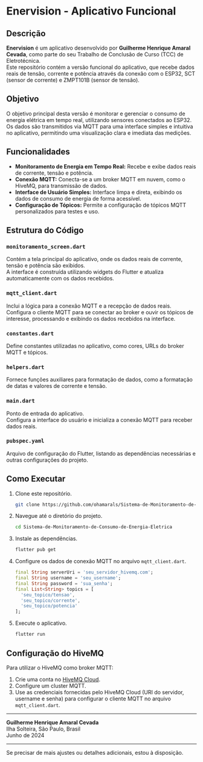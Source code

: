 # Enervision - Aplicativo Funcional

## Descrição

**Enervision** é um aplicativo desenvolvido por **Guilherme Henrique Amaral Cevada**, como parte do seu Trabalho de Conclusão de Curso (TCC) de Eletrotécnica.  
Este repositório contém a versão funcional do aplicativo, que recebe dados reais de tensão, corrente e potência através da conexão com o ESP32, SCT (sensor de corrente) e ZMPT101B (sensor de tensão).

## Objetivo

O objetivo principal desta versão é monitorar e gerenciar o consumo de energia elétrica em tempo real, utilizando sensores conectados ao ESP32.  
Os dados são transmitidos via MQTT para uma interface simples e intuitiva no aplicativo, permitindo uma visualização clara e imediata das medições.

## Funcionalidades

- **Monitoramento de Energia em Tempo Real:** Recebe e exibe dados reais de corrente, tensão e potência.
- **Conexão MQTT:** Conecta-se a um broker MQTT em nuvem, como o HiveMQ, para transmissão de dados.
- **Interface de Usuário Simples:** Interface limpa e direta, exibindo os dados de consumo de energia de forma acessível.
- **Configuração de Tópicos:** Permite a configuração de tópicos MQTT personalizados para testes e uso.

## Estrutura do Código

### `monitoramento_screen.dart`

Contém a tela principal do aplicativo, onde os dados reais de corrente, tensão e potência são exibidos.  
A interface é construída utilizando widgets do Flutter e atualiza automaticamente com os dados recebidos.

### `mqtt_client.dart`

Inclui a lógica para a conexão MQTT e a recepção de dados reais.  
Configura o cliente MQTT para se conectar ao broker e ouvir os tópicos de interesse, processando e exibindo os dados recebidos na interface.

### `constantes.dart`

Define constantes utilizadas no aplicativo, como cores, URLs do broker MQTT e tópicos.

### `helpers.dart`

Fornece funções auxiliares para formatação de dados, como a formatação de datas e valores de corrente e tensão.

### `main.dart`

Ponto de entrada do aplicativo.  
Configura a interface do usuário e inicializa a conexão MQTT para receber dados reais.

### `pubspec.yaml`

Arquivo de configuração do Flutter, listando as dependências necessárias e outras configurações do projeto.

## Como Executar

1. Clone este repositório.
   ```bash
   git clone https://github.com/ohamarals/Sistema-de-Monitoramento-de-Consumo-de-Energia-Eletrica.git
   ```
2. Navegue até o diretório do projeto.
   ```bash
   cd Sistema-de-Monitoramento-de-Consumo-de-Energia-Eletrica
   ```
3. Instale as dependências.
   ```bash
   flutter pub get
   ```
4. Configure os dados de conexão MQTT no arquivo `mqtt_client.dart`.
   ```dart
   final String serverUri = 'seu_servidor_hivemq.com';
   final String username = 'seu_username';
   final String password = 'sua_senha';
   final List<String> topics = [
     'seu_topico/tensao',
     'seu_topico/corrente',
     'seu_topico/potencia'
   ];
   ```
5. Execute o aplicativo.
   ```bash
   flutter run
   ```

## Configuração do HiveMQ

Para utilizar o HiveMQ como broker MQTT:

1. Crie uma conta no [HiveMQ Cloud](https://www.hivemq.com/mqtt-cloud/).
2. Configure um cluster MQTT.
3. Use as credenciais fornecidas pelo HiveMQ Cloud (URI do servidor, username e senha) para configurar o cliente MQTT no arquivo `mqtt_client.dart`.

---

**Guilherme Henrique Amaral Cevada**  
Ilha Solteira, São Paulo, Brasil  
Junho de 2024

---

Se precisar de mais ajustes ou detalhes adicionais, estou à disposição.
